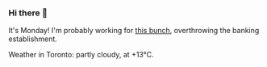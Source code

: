 ### Hi there :wave:

It's Monday! I'm probably working for [this bunch](https://github.com/kohofinancial), overthrowing the banking establishment.

Weather in Toronto: partly cloudy, at +13°C.
